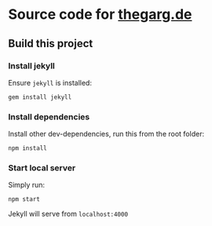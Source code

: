 # Source code for [thegarg.de](http://www.thegarg.de)
## Build this project

### Install jekyll

Ensure `jekyll` is installed:

```
gem install jekyll
```

### Install dependencies

Install other dev-dependencies, run this from the root folder:

```
npm install
```

### Start local server

Simply run:

```
npm start
```

Jekyll will serve from `localhost:4000`
